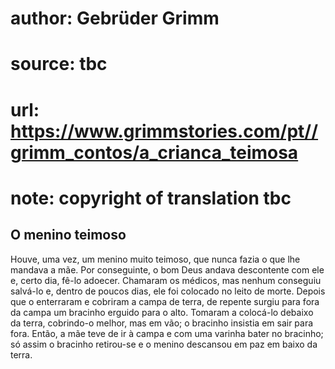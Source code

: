 # author: Gebrüder Grimm
# source: tbc
# url: https://www.grimmstories.com/pt//grimm_contos/a_crianca_teimosa
# note: copyright of translation tbc

## O menino teimoso 

Houve, uma vez, um menino muito teimoso, que nunca fazia o que lhe
mandava a mãe. Por conseguinte, o bom Deus andava descontente com ele e,
certo dia, fê-lo adoecer.
Chamaram os médicos, mas nenhum conseguiu salvá-lo e, dentro de poucos
dias, ele foi colocado no leito de morte.
Depois que o enterraram e cobriram a campa de terra, de repente surgiu
para fora da campa um bracinho erguido para o alto. Tomaram a colocá-lo
debaixo da terra, cobrindo-o melhor, mas em vão; o bracinho insistia em
sair para fora.
Então, a mãe teve de ir à campa e com uma varinha bater no bracinho; só
assim o bracinho retirou-se e o menino descansou em paz em baixo da
terra.

